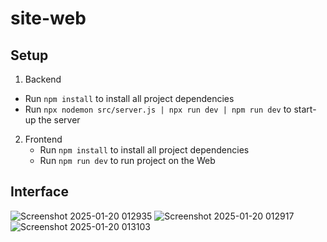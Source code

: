 # site-web

## Setup 

1. Backend
  -   Run `npm install` to install all project dependencies
  -   Run `npx nodemon src/server.js | npx run dev | npm run dev` to start-up the server 

2. Frontend
   - Run `npm install` to install all project dependencies
   - Run `npm run dev` to run project on the Web
     
## Interface

![Screenshot 2025-01-20 012935](https://github.com/user-attachments/assets/78df1816-d451-4839-96f8-1600d362c980)
![Screenshot 2025-01-20 012917](https://github.com/user-attachments/assets/93fcfffe-0b6c-440f-a5f0-166155538727)
![Screenshot 2025-01-20 013103](https://github.com/user-attachments/assets/e7f13c05-41de-4d44-bc5e-3e5d63db1db3)
